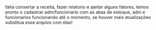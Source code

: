 falta consertar a receita, fazer relatorio e ajeitar alguns fatores, temos pronto o cadastrar adm/funcionario com as abas de estoque, adm e funcionarios funcionando até o momento, se houver mais atualizações substitua esse arquivo com elas!
